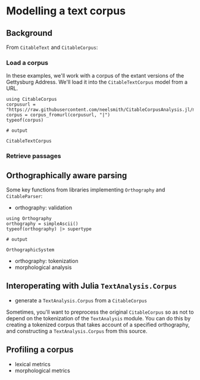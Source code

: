 # Modelling a text corpus


## Background

From `CitableText` and `CitableCorpus`:

### Load a corpus

In these examples, we'll work with a corpus of the extant versions of the Gettysburg Address.  We'll load it into the `CitableTextCorpus` model from a URL.

```jldoctest corpus
using CitableCorpus
corpusurl = "https://raw.githubusercontent.com/neelsmith/CitableCorpusAnalysis.jl/main/test/data/gettysburg/gettysburgcorpus.cex"
corpus = corpus_fromurl(corpusurl, "|")
typeof(corpus)

# output

CitableTextCorpus
```


### Retrieve passages

## Orthographically aware parsing

Some key functions from libraries implementing `Orthography` and `CitableParser`:

- orthography: validation

```jldoctest corpus
using Orthography
orthography = simpleAscii()
typeof(orthography) |> supertype

# output

OrthographicSystem
```

- orthography: tokenization
- morphological analysis

## Interoperating with Julia `TextAnalysis.Corpus`

- generate a `TextAnalysis.Corpus` from a `CitableCorpus`

Sometimes, you'll want to preprocess the original `CitableCorpus` so as not to depend on the tokenization of the `TextAnalysis` module.  You can do this by creating a tokenized corpus that takes account of a specified orthography, and constructing a `TextAnalysis.Corpus` from this source.

## Profiling a corpus

- lexical metrics
- morphological metrics